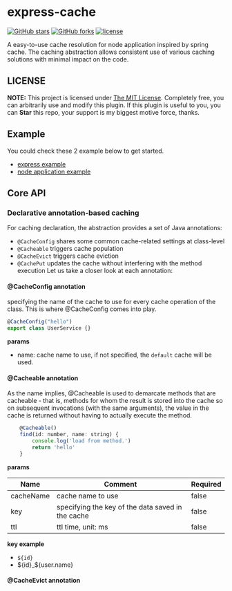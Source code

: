 # express-cache

[![GitHub stars](https://img.shields.io/github/stars/jinfang134/express-cache.svg?style=social&label=Stars&style=for-the-badge)](https://github.com/jinfang134/express-cache/stargazers)
[![GitHub forks](https://img.shields.io/github/forks/jinfang134/express-cache.svg?style=social&label=Fork&style=for-the-badge)](https://github.com/jinfang134/express-cache/network)
[![license](https://img.shields.io/github/license/mashape/apistatus.svg)](https://github.com/jinfang134/express-cache/blob/master/LICENSE)

A easy-to-use cache resolution for node application inspired by spring cache. The caching abstraction allows consistent use of various caching solutions with minimal impact on the code.

## LICENSE

**NOTE:** This project is licensed under [The MIT License](https://github.com/jinfang134/express-cache/blob/master/LICENSE). Completely free, you can arbitrarily use and modify this plugin. If this plugin is useful to you, you can **Star** this repo, your support is my biggest motive force, thanks.

## Example

You could check these 2 example below to get started.

- [express example](example/express-example.ts)
- [node application example](example/express-example.ts)

## Core API

### Declarative annotation-based caching

For caching declaration, the abstraction provides a set of Java annotations:

- `@CacheConfig` shares some common cache-related settings at class-level
- `@Cacheable` triggers cache population
- `@CacheEvict` triggers cache eviction
- `@CachePut` updates the cache without interfering with the method execution
  Let us take a closer look at each annotation:

#### @CacheConfig annotation

specifying the name of the cache to use for every cache operation of the class. This is where @CacheConfig comes into play.

```javascript
@CacheConfig("hello")
export class UserService {}
```

**params**

- name: cache name to use, if not specified, the `default` cache will be used.

#### @Cacheable annotation

As the name implies, @Cacheable is used to demarcate methods that are cacheable - that is, methods for whom the result is stored into the cache so on subsequent invocations (with the same arguments), the value in the cache is returned without having to actually execute the method.

```javascript
    @Cacheable()
    find(id: number, name: string) {
        console.log('load from method.')
        return 'hello'
    }

```
**params**

| Name      | Comment                                           | Required |
| --------- | ------------------------------------------------- | -------- |
| cacheName | cache name to use                                 | false    |
| key       | specifying the key of the data saved in the cache | false    |
| ttl       | ttl time, unit: ms                                | false    |

**key example**

- `${id}`
- ${id}_${user.name}

#### @CacheEvict annotation



